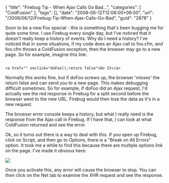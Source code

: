 {
	"title": "Firebug Tip - When Ajax Calls Go Bad...",
	"categories": [
		"ColdFusion"
	],
	"tags": [],
	"date": "2008-06-12T12:06:00+06:00",
	"url": "/2008/06/12/Firebug-Tip-When-Ajax-Calls-Go-Bad",
	"guid": "2878"
}

Soon to be a new Fox special - this is something that's been bugging me for quite some time. I use Firebug every single day, but I've noticed that it doesn't really keep a history of events. Why do I need a history? I've noticed that in some situations, if my code does an Ajax call to foo.cfm, and foo.cfm throws a ColdFusion exception, then the browser may go to a new page. So for example, imagine this link:
<!--more-->
<code>
&lt;a href="" onclick="doFoo();return false"&gt;Do It&lt;/a&gt;
</code>

Normally this works fine, but if doFoo screws up, the browser 'misses' the return false and can send you to a new page. This makes debugging difficult sometimes. So for example, if doFoo did an Ajax request, I'd actually see the red response in Firebug for a split second before the browser went to the new URL. Firebug would then lose the data as it's in a new request.

The browser error console keeps a history, but what I really need is the response from the Ajax call in Firebug. If I have that, I can look at what ColdFusion returned and see the error. 

Ok, so it turns out there is a way to deal with this. If you open up Firebug, click on Script, and then go to Options, there is a "Break on All Errors" option. It took me a while to find this because there are multiple options link on the page. I've made it obvious here:

<img src="https://static.raymondcamden.com/images/fb.jpg">

Once you activate this, any error will cause the browser to stop. You can then click on the Net tab to examine the XHR request and see the response.
